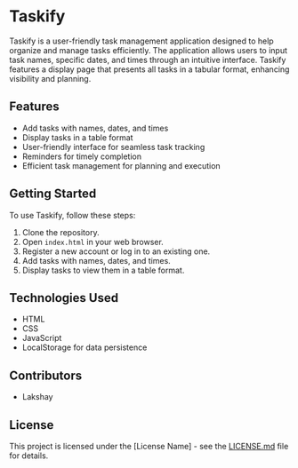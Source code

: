# Taskify

Taskify is a user-friendly task management application designed to help organize and manage tasks efficiently. The application allows users to input task names, specific dates, and times through an intuitive interface. Taskify features a display page that presents all tasks in a tabular format, enhancing visibility and planning.

## Features

- Add tasks with names, dates, and times
- Display tasks in a table format
- User-friendly interface for seamless task tracking
- Reminders for timely completion
- Efficient task management for planning and execution

## Getting Started

To use Taskify, follow these steps:

1. Clone the repository.
2. Open `index.html` in your web browser.
3. Register a new account or log in to an existing one.
4. Add tasks with names, dates, and times.
5. Display tasks to view them in a table format.

## Technologies Used

- HTML
- CSS
- JavaScript
- LocalStorage for data persistence

## Contributors

- Lakshay


## License

This project is licensed under the [License Name] - see the [LICENSE.md](LICENSE.md) file for details.
